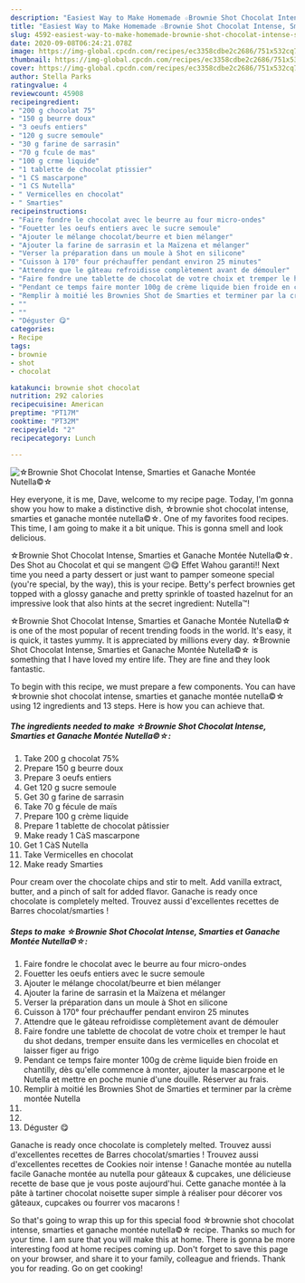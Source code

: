 ```yaml
---
description: "Easiest Way to Make Homemade ☆Brownie Shot Chocolat Intense, Smarties et Ganache Montée Nutella©☆"
title: "Easiest Way to Make Homemade ☆Brownie Shot Chocolat Intense, Smarties et Ganache Montée Nutella©☆"
slug: 4592-easiest-way-to-make-homemade-brownie-shot-chocolat-intense-smarties-et-ganache-montee-nutella
date: 2020-09-08T06:24:21.078Z
image: https://img-global.cpcdn.com/recipes/ec3358cdbe2c2686/751x532cq70/☆brownie-shot-chocolat-intense-smarties-et-ganache-montee-nutella☆-photo-principale-de-la-recette.jpg
thumbnail: https://img-global.cpcdn.com/recipes/ec3358cdbe2c2686/751x532cq70/☆brownie-shot-chocolat-intense-smarties-et-ganache-montee-nutella☆-photo-principale-de-la-recette.jpg
cover: https://img-global.cpcdn.com/recipes/ec3358cdbe2c2686/751x532cq70/☆brownie-shot-chocolat-intense-smarties-et-ganache-montee-nutella☆-photo-principale-de-la-recette.jpg
author: Stella Parks
ratingvalue: 4
reviewcount: 45908
recipeingredient:
- "200 g chocolat 75"
- "150 g beurre doux"
- "3 oeufs entiers"
- "120 g sucre semoule"
- "30 g farine de sarrasin"
- "70 g fcule de mas"
- "100 g crme liquide"
- "1 tablette de chocolat ptissier"
- "1 CS mascarpone"
- "1 CS Nutella"
- " Vermicelles en chocolat"
- " Smarties"
recipeinstructions:
- "Faire fondre le chocolat avec le beurre au four micro-ondes"
- "Fouetter les oeufs entiers avec le sucre semoule"
- "Ajouter le mélange chocolat/beurre et bien mélanger"
- "Ajouter la farine de sarrasin et la Maïzena et mélanger"
- "Verser la préparation dans un moule à Shot en silicone"
- "Cuisson à 170° four préchauffer pendant environ 25 minutes"
- "Attendre que le gâteau refroidisse complètement avant de démouler"
- "Faire fondre une tablette de chocolat de votre choix et tremper le haut du shot dedans, tremper ensuite dans les vermicelles en chocolat et laisser figer au frigo"
- "Pendant ce temps faire monter 100g de crème liquide bien froide en chantilly, dès qu&#39;elle commence à monter, ajouter la mascarpone et le Nutella et mettre en poche munie d&#39;une douille. Réserver au frais."
- "Remplir à moitié les Brownies Shot de Smarties et terminer par la crème montée Nutella"
- ""
- ""
- "Déguster 😋"
categories:
- Recipe
tags:
- brownie
- shot
- chocolat

katakunci: brownie shot chocolat 
nutrition: 292 calories
recipecuisine: American
preptime: "PT17M"
cooktime: "PT32M"
recipeyield: "2"
recipecategory: Lunch

---
```



![☆Brownie Shot Chocolat Intense, Smarties et Ganache Montée Nutella©☆](https://img-global.cpcdn.com/recipes/ec3358cdbe2c2686/751x532cq70/☆brownie-shot-chocolat-intense-smarties-et-ganache-montee-nutella☆-photo-principale-de-la-recette.jpg)

Hey everyone, it is me, Dave, welcome to my recipe page. Today, I'm gonna show you how to make a distinctive dish, ☆brownie shot chocolat intense, smarties et ganache montée nutella©☆. One of my favorites food recipes. This time, I am going to make it a bit unique. This is gonna smell and look delicious.

☆Brownie Shot Chocolat Intense, Smarties et Ganache Montée Nutella©☆. Des Shot au Chocolat et qui se mangent 😉😋 Effet Wahou garanti!! Next time you need a party dessert or just want to pamper someone special (you&#39;re special, by the way), this is your recipe. Betty&#39;s perfect brownies get topped with a glossy ganache and pretty sprinkle of toasted hazelnut for an impressive look that also hints at the secret ingredient: Nutella™!

☆Brownie Shot Chocolat Intense, Smarties et Ganache Montée Nutella©☆ is one of the most popular of recent trending foods in the world. It's easy, it is quick, it tastes yummy. It is appreciated by millions every day. ☆Brownie Shot Chocolat Intense, Smarties et Ganache Montée Nutella©☆ is something that I have loved my entire life. They are fine and they look fantastic.


To begin with this recipe, we must prepare a few components. You can have ☆brownie shot chocolat intense, smarties et ganache montée nutella©☆ using 12 ingredients and 13 steps. Here is how you can achieve that.

<!--inarticleads1-->

##### The ingredients needed to make ☆Brownie Shot Chocolat Intense, Smarties et Ganache Montée Nutella©☆:

1. Take 200 g chocolat 75%
1. Prepare 150 g beurre doux
1. Prepare 3 oeufs entiers
1. Get 120 g sucre semoule
1. Get 30 g farine de sarrasin
1. Take 70 g fécule de maïs
1. Prepare 100 g crème liquide
1. Prepare 1 tablette de chocolat pâtissier
1. Make ready 1 CàS mascarpone
1. Get 1 CàS Nutella
1. Take  Vermicelles en chocolat
1. Make ready  Smarties


Pour cream over the chocolate chips and stir to melt. Add vanilla extract, butter, and a pinch of salt for added flavor. Ganache is ready once chocolate is completely melted. Trouvez aussi d&#39;excellentes recettes de Barres chocolat/smarties ! 

<!--inarticleads2-->

##### Steps to make ☆Brownie Shot Chocolat Intense, Smarties et Ganache Montée Nutella©☆:

1. Faire fondre le chocolat avec le beurre au four micro-ondes
1. Fouetter les oeufs entiers avec le sucre semoule
1. Ajouter le mélange chocolat/beurre et bien mélanger
1. Ajouter la farine de sarrasin et la Maïzena et mélanger
1. Verser la préparation dans un moule à Shot en silicone
1. Cuisson à 170° four préchauffer pendant environ 25 minutes
1. Attendre que le gâteau refroidisse complètement avant de démouler
1. Faire fondre une tablette de chocolat de votre choix et tremper le haut du shot dedans, tremper ensuite dans les vermicelles en chocolat et laisser figer au frigo
1. Pendant ce temps faire monter 100g de crème liquide bien froide en chantilly, dès qu&#39;elle commence à monter, ajouter la mascarpone et le Nutella et mettre en poche munie d&#39;une douille. Réserver au frais.
1. Remplir à moitié les Brownies Shot de Smarties et terminer par la crème montée Nutella
1. 
1. 
1. Déguster 😋


Ganache is ready once chocolate is completely melted. Trouvez aussi d&#39;excellentes recettes de Barres chocolat/smarties ! Trouvez aussi d&#39;excellentes recettes de Cookies noir intense ! Ganache montée au nutella facile Ganache montée au nutella pour gâteaux &amp; cupcakes, une délicieuse recette de base que je vous poste aujourd&#39;hui. Cette ganache montée à la pâte à tartiner chocolat noisette super simple à réaliser pour décorer vos gâteaux, cupcakes ou fourrer vos macarons ! 

So that's going to wrap this up for this special food ☆brownie shot chocolat intense, smarties et ganache montée nutella©☆ recipe. Thanks so much for your time. I am sure that you will make this at home. There is gonna be more interesting food at home recipes coming up. Don't forget to save this page on your browser, and share it to your family, colleague and friends. Thank you for reading. Go on get cooking!
